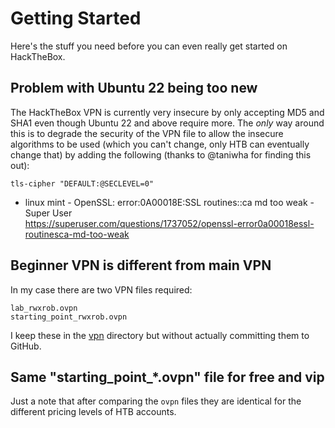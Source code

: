 # Getting Started

Here's the stuff you need before you can even really get started on
HackTheBox.

## Problem with Ubuntu 22 being too new

The HackTheBox VPN is currently very insecure by only accepting MD5 and
SHA1 even though Ubuntu 22 and above require more. The *only* way around
this is to degrade the security of the VPN file to allow the insecure
algorithms to be used (which you can't change, only HTB can eventually
change that) by adding the following (thanks to @taniwha for finding
this out):

```
tls-cipher "DEFAULT:@SECLEVEL=0"
```

* linux mint - OpenSSL: error:0A00018E:SSL routines::ca md too weak - Super User  
  <https://superuser.com/questions/1737052/openssl-error0a00018essl-routinesca-md-too-weak>

## Beginner VPN is different from main VPN

In my case there are two VPN files required:

```
lab_rwxrob.ovpn
starting_point_rwxrob.ovpn
```

I keep these in the [vpn](vpn) directory but without actually committing
them to GitHub.

## Same "starting_point_\*.ovpn" file for free and vip

Just a note that after comparing the `ovpn` files they are identical for
the different pricing levels of HTB accounts.


